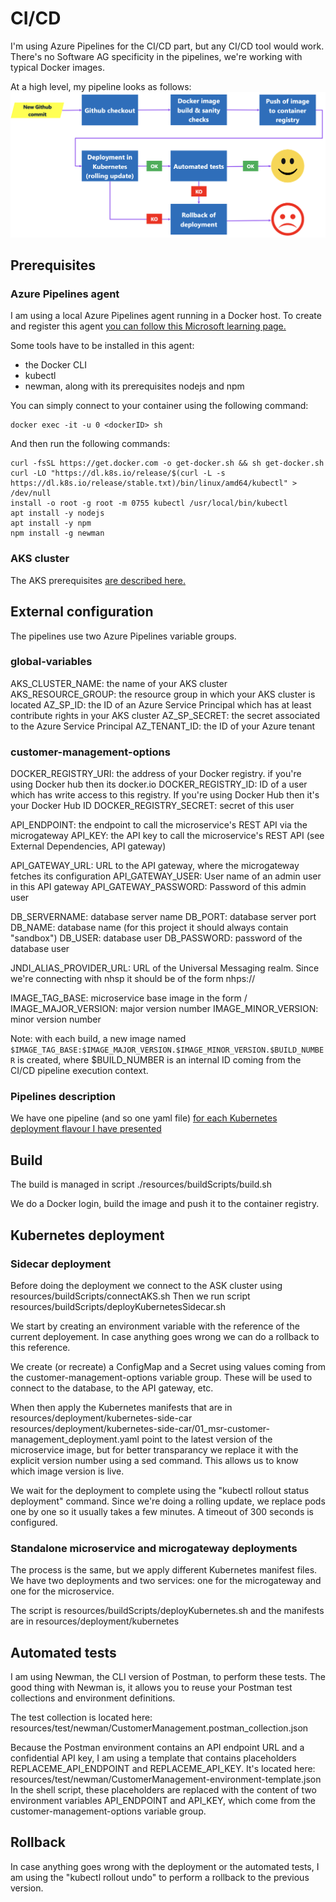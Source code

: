 # CI/CD

I'm using Azure Pipelines for the CI/CD part, but any CI/CD tool would work. 
There's no Software AG specificity in the pipelines, we're working with typical Docker images.

At a high level, my pipeline looks as follows:
![CI/CD Pipeline](./images/CICDPipeline.png)

## Prerequisites

### Azure Pipelines agent

I am using a local Azure Pipelines agent running in a Docker host.
To create and register this agent [you can follow this Microsoft learning page.](https://learn.microsoft.com/en-us/azure/devops/pipelines/agents/docker)

Some tools have to be installed in this agent:
- the Docker CLI
- kubectl
- newman, along with its prerequisites nodejs and npm

You can simply connect to your container using the following command:
```
docker exec -it -u 0 <dockerID> sh
```

And then run the following commands:

```
curl -fsSL https://get.docker.com -o get-docker.sh && sh get-docker.sh
curl -LO "https://dl.k8s.io/release/$(curl -L -s https://dl.k8s.io/release/stable.txt)/bin/linux/amd64/kubectl" > /dev/null
install -o root -g root -m 0755 kubectl /usr/local/bin/kubectl
apt install -y nodejs
apt install -y npm
npm install -g newman
```

### AKS cluster

The AKS prerequisites [are described here.](./AKSDeployment.md)

## External configuration

The pipelines use two Azure Pipelines variable groups.

### global-variables

AKS_CLUSTER_NAME: the name of your AKS cluster
AKS_RESOURCE_GROUP: the resource group in which your AKS cluster is located
AZ_SP_ID: the ID of an Azure Service Principal which has at least contribute rights in your AKS cluster
AZ_SP_SECRET: the secret associated to the Azure Service Principal
AZ_TENANT_ID: the ID of your Azure tenant

### customer-management-options

DOCKER_REGISTRY_URI: the address of your Docker registry. if you're using Docker hub then its docker.io
DOCKER_REGISTRY_ID: ID of a user which has write access to this registry. If you're using Docker Hub then it's your Docker Hub ID
DOCKER_REGISTRY_SECRET: secret of this user

API_ENDPOINT: the endpoint to call the microservice's REST API via the microgateway
API_KEY: the API key to call the microservice's REST API (see External Dependencies, API gateway)

API_GATEWAY_URL: URL to the API gateway, where the microgateway fetches its configuration
API_GATEWAY_USER: User name of an admin user in this API gateway
API_GATEWAY_PASSWORD: Password of this admin user

DB_SERVERNAME: database server name
DB_PORT: database server port
DB_NAME: database name (for this project it should always contain "sandbox")
DB_USER: database user
DB_PASSWORD: password of the database user

JNDI_ALIAS_PROVIDER_URL: URL of the Universal Messaging realm. Since we're connecting with nhsp it should be of the form nhps://<UM-domain-name>

IMAGE_TAG_BASE: microservice base image in the form <id>/<repoName>
IMAGE_MAJOR_VERSION: major version number
IMAGE_MINOR_VERSION: minor version number

Note: with each build, a new image named `$IMAGE_TAG_BASE:$IMAGE_MAJOR_VERSION.$IMAGE_MINOR_VERSION.$BUILD_NUMBER` is created, where $BUILD_NUMBER is an internal ID coming from the CI/CD pipeline execution context.

### Pipelines description

We have one pipeline (and so one yaml file) [for each Kubernetes deployment flavour I have presented](./AKSDeployment.md)

## Build

The build is managed in script ./resources/buildScripts/build.sh

We do a Docker login, build the image and push it to the container registry.

## Kubernetes deployment

### Sidecar deployment

Before doing the deployment we connect to the ASK cluster using resources/buildScripts/connectAKS.sh
Then we run script resources/buildScripts/deployKubernetesSidecar.sh

We start by creating an environment variable with the reference of the current deployement. In case anything goes wrong we can do a rollback to this reference.

We create (or recreate) a ConfigMap and a Secret using values coming from the customer-management-options variable group. These will be used to connect to the database, to the API gateway, etc.

When then apply the Kubernetes manifests that are in resources/deployment/kubernetes-side-car
resources/deployment/kubernetes-side-car/01_msr-customer-management_deployment.yaml point to the latest version of the microservice image, but for better transparancy we replace it with the explicit version number using a sed command.
This allows us to know which image version is live.

We wait for the deployment to complete using the "kubectl rollout status deployment" command. Since we're doing a rolling update, we replace pods one by one so it usually takes a few minutes. A timeout of 300 seconds is configured.

### Standalone microservice and microgateway deployments

The process is the same, but we apply different Kubernetes manifest files.
We have two deployments and two services: one for the microgateway and one for the microservice.

The script is resources/buildScripts/deployKubernetes.sh and the manifests are in resources/deployment/kubernetes

## Automated tests

I am using Newman, the CLI version of Postman, to perform these tests.
The good thing with Newman is, it allows you to reuse your Postman test collections and environment definitions.

The test collection is located here: resources/test/newman/CustomerManagement.postman_collection.json

Because the Postman environment contains an API endpoint URL and a confidential API key, I am using a template that contains placeholders REPLACEME_API_ENDPOINT and REPLACEME_API_KEY. It's located here: resources/test/newman/CustomerManagement-environment-template.json
In the shell script, these placeholders are replaced with the content of two environment variables API_ENDPOINT and API_KEY, which come from the customer-management-options variable group.

## Rollback

In case anything goes wrong with the deployment or the automated tests, I am using the "kubectl rollout undo" to perform a rollback to the previous version.





